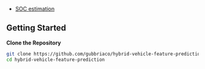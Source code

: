 - [SOC estimation](./soc_estimation/README.md)


## Getting Started

**Clone the Repository**

   ```bash
   git clone https://github.com/gubbriaco/hybrid-vehicle-feature-prediction.git
   cd hybrid-vehicle-feature-prediction
   